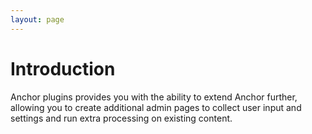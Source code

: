 ```yaml
---
layout: page
---
```


# Introduction

Anchor plugins provides you with the ability to extend Anchor further, allowing
you to create additional admin pages to collect user input and settings and run
extra processing on existing content.
